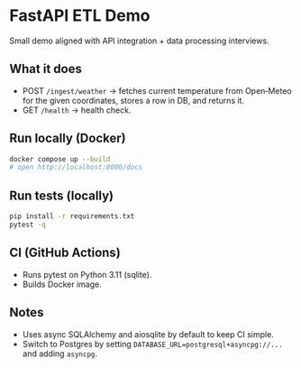 # FastAPI ETL Demo

Small demo aligned with API integration + data processing interviews.

## What it does
- POST `/ingest/weather` → fetches current temperature from Open‑Meteo for the given coordinates, stores a row in DB, and returns it.
- GET `/health` → health check.

## Run locally (Docker)
```bash
docker compose up --build
# open http://localhost:8000/docs
```

## Run tests (locally)
```bash
pip install -r requirements.txt
pytest -q
```

## CI (GitHub Actions)
- Runs pytest on Python 3.11 (sqlite).
- Builds Docker image.

## Notes
- Uses async SQLAlchemy and aiosqlite by default to keep CI simple.
- Switch to Postgres by setting `DATABASE_URL=postgresql+asyncpg://...` and adding `asyncpg`.
